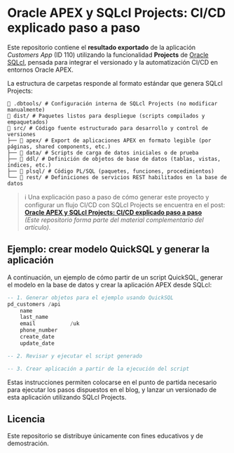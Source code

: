 # Oracle APEX y SQLcl Projects: CI/CD explicado paso a paso

Este repositorio contiene el **resultado exportado** de la aplicación *Customers App* (ID 110) utilizando la funcionalidad **Projects** de [Oracle SQLcl](https://www.oracle.com/database/technologies/appdev/sqlcl.html), pensada para integrar el versionado y la automatización CI/CD en entornos Oracle APEX.

La estructura de carpetas responde al formato estándar que genera SQLcl Projects:

```
📂 .dbtools/ # Configuración interna de SQLcl Projects (no modificar manualmente)
📂 dist/ # Paquetes listos para despliegue (scripts compilados y empaquetados)
📂 src/ # Código fuente estructurado para desarrollo y control de versiones
├── 📂 apex/ # Export de aplicaciones APEX en formato legible (por páginas, shared components, etc.)
├── 📂 data/ # Scripts de carga de datos iniciales o de prueba
├── 📂 ddl/ # Definición de objetos de base de datos (tablas, vistas, índices, etc.)
├── 📂 plsql/ # Código PL/SQL (paquetes, funciones, procedimientos)
└── 📂 rest/ # Definiciones de servicios REST habilitados en la base de datos
```


> ℹ️ Una explicación paso a paso de cómo generar este proyecto y configurar un flujo CI/CD con SQLcl Projects se encuentra en el post:  
> [**Oracle APEX y SQLcl Projects: CI/CD explicado paso a paso**](https://juanl.hashnode.dev/oracle-apex-y-sqlcl-projects-cicd-explicado-paso-a-paso)  
> *(Este repositorio forma parte del material complementario del artículo).*

## Ejemplo: crear modelo QuickSQL y generar la aplicación

A continuación, un ejemplo de cómo partir de un script QuickSQL, generar el modelo en la base de datos y crear la aplicación APEX desde SQLcl:

```sql
-- 1. Generar objetos para el ejemplo usando QuickSQL
pd_customers /api
    name
    last_name
    email           /uk
    phone_number
    create_date
    update_date

-- 2. Revisar y ejecutar el script generado

-- 3. Crear aplicación a partir de la ejecución del script
```

Estas instrucciones permiten colocarse en el punto de partida necesario para ejecutar los pasos dispuestos en el blog, y lanzar un versionado de esta aplicación utilizando SQLcl Projects.

## Licencia
Este repositorio se distribuye únicamente con fines educativos y de demostración.